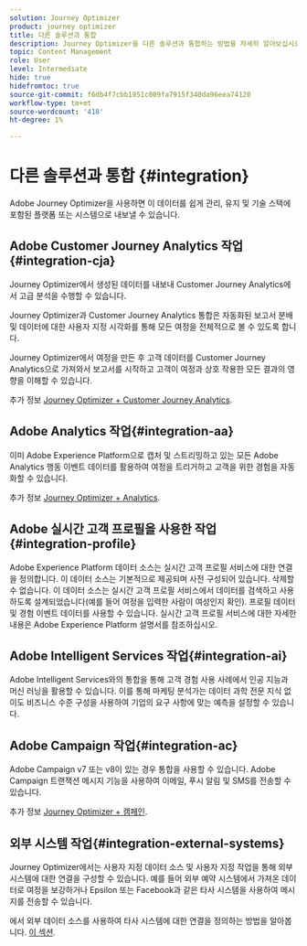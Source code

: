 ```yaml
---
solution: Journey Optimizer
product: journey optimizer
title: 다른 솔루션과 통합
description: Journey Optimizer을 다른 솔루션과 통합하는 방법을 자세히 알아보십시오
topic: Content Management
role: User
level: Intermediate
hide: true
hidefromtoc: true
source-git-commit: f6db4f7cbb1951c009fa7915f340da96eea74120
workflow-type: tm+mt
source-wordcount: '418'
ht-degree: 1%

---
```


# 다른 솔루션과 통합 {#integration}

Adobe Journey Optimizer을 사용하면 이 데이터를 쉽게 관리, 유지 및 기술 스택에 포함된 플랫폼 또는 시스템으로 내보낼 수 있습니다.

## Adobe Customer Journey Analytics 작업{#integration-cja}

Journey Optimizer에서 생성된 데이터를 내보내 Customer Journey Analytics에서 고급 분석을 수행할 수 있습니다.

Journey Optimizer과 Customer Journey Analytics 통합은 자동화된 보고서 분배 및 데이터에 대한 사용자 지정 시각화를 통해 모든 여정을 전체적으로 볼 수 있도록 합니다.

Journey Optimizer에서 여정을 만든 후 고객 데이터를 Customer Journey Analytics으로 가져와서 보고서를 시작하고 고객이 여정과 상호 작용한 모든 결과의 영향을 이해할 수 있습니다.

추가 정보 [Journey Optimizer + Customer Journey Analytics](../reports/cja-ajo.md).

## Adobe Analytics 작업{#integration-aa}

이미 Adobe Experience Platform으로 캡처 및 스트리밍하고 있는 모든 Adobe Analytics 행동 이벤트 데이터를 활용하여 여정을 트리거하고 고객을 위한 경험을 자동화할 수 있습니다.

추가 정보 [Journey Optimizer + Analytics](../reports/cja-ajo.md).


## Adobe 실시간 고객 프로필을 사용한 작업{#integration-profile}

Adobe Experience Platform 데이터 소스는 실시간 고객 프로필 서비스에 대한 연결을 정의합니다. 이 데이터 소스는 기본적으로 제공되며 사전 구성되어 있습니다. 삭제할 수 없습니다. 이 데이터 소스는 실시간 고객 프로필 서비스에서 데이터를 검색하고 사용하도록 설계되었습니다(예를 들어 여정을 입력한 사람이 여성인지 확인). 프로필 데이터 및 경험 이벤트 데이터를 사용할 수 있습니다. 실시간 고객 프로필 서비스에 대한 자세한 내용은 Adobe Experience Platform 설명서를 참조하십시오.


## Adobe Intelligent Services 작업{#integration-ai}

Adobe Intelligent Services와의 통합을 통해 고객 경험 사용 사례에서 인공 지능과 머신 러닝을 활용할 수 있습니다. 이를 통해 마케팅 분석가는 데이터 과학 전문 지식 없이도 비즈니스 수준 구성을 사용하여 기업의 요구 사항에 맞는 예측을 설정할 수 있습니다.

## Adobe Campaign 작업{#integration-ac}

Adobe Campaign v7 또는 v8이 있는 경우 통합을 사용할 수 있습니다. Adobe Campaign 트랜잭션 메시지 기능을 사용하여 이메일, 푸시 알림 및 SMS를 전송할 수 있습니다.

추가 정보 [Journey Optimizer + 캠페인](../building-journeys/ajo-ac.md).


## 외부 시스템 작업{#integration-external-systems}

Journey Optimizer에서는 사용자 지정 데이터 소스 및 사용자 지정 작업을 통해 외부 시스템에 대한 연결을 구성할 수 있습니다. 예를 들어 외부 예약 시스템에서 가져온 데이터로 여정을 보강하거나 Epsilon 또는 Facebook과 같은 타사 시스템을 사용하여 메시지를 전송할 수 있습니다.

에서 외부 데이터 소스를 사용하여 타사 시스템에 대한 연결을 정의하는 방법을 알아봅니다. [이 섹션](../datasource/external-data-sources.md).



